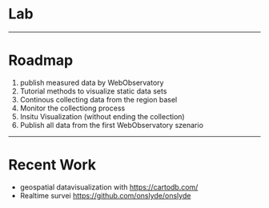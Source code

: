 # Lab
___
# Roadmap

1. publish measured data by WebObservatory
2. Tutorial methods to visualize static data sets
3. Continous collecting data from the region basel
4. Monitor the collectiong process
5. Insitu Visualization (without ending the collection)
6. Publish all data from the first WebObservatory szenario
 
___

# Recent Work



- geospatial datavisualization with https://cartodb.com/
- Realtime survei https://github.com/onslyde/onslyde
